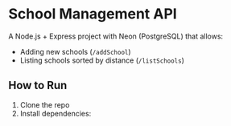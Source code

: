 # School Management API

A Node.js + Express project with Neon (PostgreSQL) that allows:

- Adding new schools (`/addSchool`)
- Listing schools sorted by distance (`/listSchools`)

## How to Run

1. Clone the repo
2. Install dependencies:
